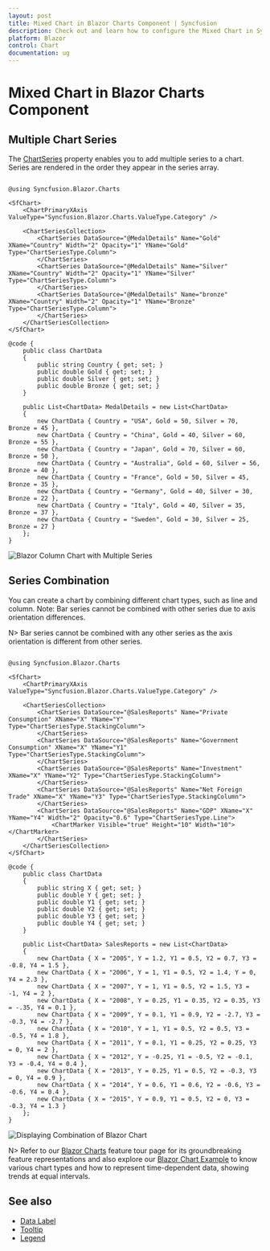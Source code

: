 ```yaml
---
layout: post
title: Mixed Chart in Blazor Charts Component | Syncfusion
description: Check out and learn how to configure the Mixed Chart in Syncfusion Blazor Charts component.
platform: Blazor
control: Chart
documentation: ug
---
```


# Mixed Chart in Blazor Charts Component

## Multiple Chart Series

The [ChartSeries](https://help.syncfusion.com/cr/blazor/Syncfusion.Blazor.Charts.ChartSeries.html) property enables you to add multiple series to a chart. Series are rendered in the order they appear in the series array.

```cshtml

@using Syncfusion.Blazor.Charts

<SfChart>
    <ChartPrimaryXAxis ValueType="Syncfusion.Blazor.Charts.ValueType.Category" />

    <ChartSeriesCollection>
        <ChartSeries DataSource="@MedalDetails" Name="Gold" XName="Country" Width="2" Opacity="1" YName="Gold" Type="ChartSeriesType.Column">
        </ChartSeries>
        <ChartSeries DataSource="@MedalDetails" Name="Silver" XName="Country" Width="2" Opacity="1" YName="Silver" Type="ChartSeriesType.Column">
        </ChartSeries>
        <ChartSeries DataSource="@MedalDetails" Name="bronze" XName="Country" Width="2" Opacity="1" YName="Bronze" Type="ChartSeriesType.Column">
        </ChartSeries>
    </ChartSeriesCollection>
</SfChart>

@code {
    public class ChartData
    {
        public string Country { get; set; }
        public double Gold { get; set; }
        public double Silver { get; set; }
        public double Bronze { get; set; }
    }
	
    public List<ChartData> MedalDetails = new List<ChartData>
	{
        new ChartData { Country = "USA", Gold = 50, Silver = 70, Bronze = 45 },
        new ChartData { Country = "China", Gold = 40, Silver = 60, Bronze = 55 },
        new ChartData { Country = "Japan", Gold = 70, Silver = 60, Bronze = 50 },
        new ChartData { Country = "Australia", Gold = 60, Silver = 56, Bronze = 40 },
        new ChartData { Country = "France", Gold = 50, Silver = 45, Bronze = 35 },
        new ChartData { Country = "Germany", Gold = 40, Silver = 30, Bronze = 22 },
        new ChartData { Country = "Italy", Gold = 40, Silver = 35, Bronze = 37 },
        new ChartData { Country = "Sweden", Gold = 30, Silver = 25, Bronze = 27 }
    };
}

```

![Blazor Column Chart with Multiple Series](images/multiple-series/blazor-column-chart-multiple-series.png)

## Series Combination

You can create a chart by combining different chart types, such as line and column. Note: Bar series cannot be combined with other series due to axis orientation differences.

N> Bar series cannot be combined with any other series as the axis orientation is different from other series.

```cshtml

@using Syncfusion.Blazor.Charts

<SfChart>
    <ChartPrimaryXAxis ValueType="Syncfusion.Blazor.Charts.ValueType.Category" />

    <ChartSeriesCollection>
        <ChartSeries DataSource="@SalesReports" Name="Private Consumption" XName="X" YName="Y" Type="ChartSeriesType.StackingColumn">
        </ChartSeries>
        <ChartSeries DataSource="@SalesReports" Name="Government Consumption" XName="X" YName="Y1" Type="ChartSeriesType.StackingColumn">
        </ChartSeries>
        <ChartSeries DataSource="@SalesReports" Name="Investment" XName="X" YName="Y2" Type="ChartSeriesType.StackingColumn">
        </ChartSeries>
        <ChartSeries DataSource="@SalesReports" Name="Net Foreign Trade" XName="X" YName="Y3" Type="ChartSeriesType.StackingColumn">
        </ChartSeries>
        <ChartSeries DataSource="@SalesReports" Name="GDP" XName="X" YName="Y4" Width="2" Opacity="0.6" Type="ChartSeriesType.Line">
            <ChartMarker Visible="true" Height="10" Width="10"></ChartMarker>
        </ChartSeries>
    </ChartSeriesCollection>
</SfChart>

@code {
    public class ChartData
    {
        public string X { get; set; }
        public double Y { get; set; }
        public double Y1 { get; set; }
        public double Y2 { get; set; }
        public double Y3 { get; set; }
        public double Y4 { get; set; }
    }
	
    public List<ChartData> SalesReports = new List<ChartData>
	{
        new ChartData { X = "2005", Y = 1.2, Y1 = 0.5, Y2 = 0.7, Y3 = -0.8, Y4 = 1.5 },
        new ChartData { X = "2006", Y = 1, Y1 = 0.5, Y2 = 1.4, Y = 0, Y4 = 2.3 },
        new ChartData { X = "2007", Y = 1, Y1 = 0.5, Y2 = 1.5, Y3 = -1, Y4 = 2 },
        new ChartData { X = "2008", Y = 0.25, Y1 = 0.35, Y2 = 0.35, Y3 = -.35, Y4 = 0.1 },
        new ChartData { X = "2009", Y = 0.1, Y1 = 0.9, Y2 = -2.7, Y3 = -0.3, Y4 = -2.7 },
        new ChartData { X = "2010", Y = 1, Y1 = 0.5, Y2 = 0.5, Y3 = -0.5, Y4 = 1.8 },
        new ChartData { X = "2011", Y = 0.1, Y1 = 0.25, Y2 = 0.25, Y3 = 0, Y4 = 2 },
        new ChartData { X = "2012", Y = -0.25, Y1 = -0.5, Y2 = -0.1, Y3 = -0.4, Y4 = 0.4 },
        new ChartData { X = "2013", Y = 0.25, Y1 = 0.5, Y2 = -0.3, Y3 = 0, Y4 = 0.9 },
        new ChartData { X = "2014", Y = 0.6, Y1 = 0.6, Y2 = -0.6, Y3 = -0.6, Y4 = 0.4 },
        new ChartData { X = "2015", Y = 0.9, Y1 = 0.5, Y2 = 0, Y3 = -0.3, Y4 = 1.3 }
    };
}

```

![Displaying Combination of Blazor Chart](images/multiple-series/blazor-chart-combination.png)

N> Refer to our [Blazor Charts](https://www.syncfusion.com/blazor-components/blazor-charts) feature tour page for its groundbreaking feature representations and also explore our [Blazor Chart Example](https://blazor.syncfusion.com/demos/chart/line?theme=bootstrap5) to know various chart types and how to represent time-dependent data, showing trends at equal intervals.

## See also

* [Data Label](./data-labels)
* [Tooltip](./tool-tip)
* [Legend](./legend)